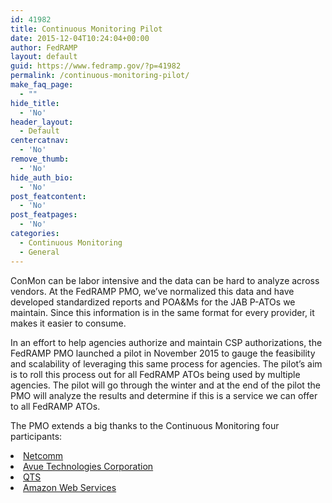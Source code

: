 ```yaml
---
id: 41982
title: Continuous Monitoring Pilot
date: 2015-12-04T10:24:04+00:00
author: FedRAMP
layout: default
guid: https://www.fedramp.gov/?p=41982
permalink: /continuous-monitoring-pilot/
make_faq_page:
  - ""
hide_title:
  - 'No'
header_layout:
  - Default
centercatnav:
  - 'No'
remove_thumb:
  - 'No'
hide_auth_bio:
  - 'No'
post_featcontent:
  - 'No'
post_featpages:
  - 'No'
categories:
  - Continuous Monitoring
  - General
---
```

ConMon can be labor intensive and the data can be hard to analyze across vendors. At the FedRAMP PMO, we’ve normalized this data and have developed standardized reports and POA&Ms for the JAB P-ATOs we maintain. Since this information is in the same format for every provider, it makes it easier to consume. 

In an effort to help agencies authorize and maintain CSP authorizations, the FedRAMP PMO launched a pilot in November 2015 to gauge the feasibility and scalability of leveraging this same process for agencies. The pilot’s aim is to roll this process out for all FedRAMP ATOs being used by multiple agencies. The pilot will go through the winter and at the end of the pilot the PMO will analyze the results and determine if this is a service we can offer to all FedRAMP ATOs. 

The PMO extends a big thanks to the Continuous Monitoring four participants:

<li style="font-weight: 400">
  <a href="http://www.netcomm.net/">Netcomm</a>
</li>
<li style="font-weight: 400">
  <a href="https://www.avuetech.com/">Avue Technologies Corporation</a>
</li>
<li style="font-weight: 400">
  <a href="http://www.qtsdatacenters.com/">QTS</a>
</li>
<li style="font-weight: 400">
  <a href="https://aws.amazon.com/">Amazon Web Services</a>
</li>